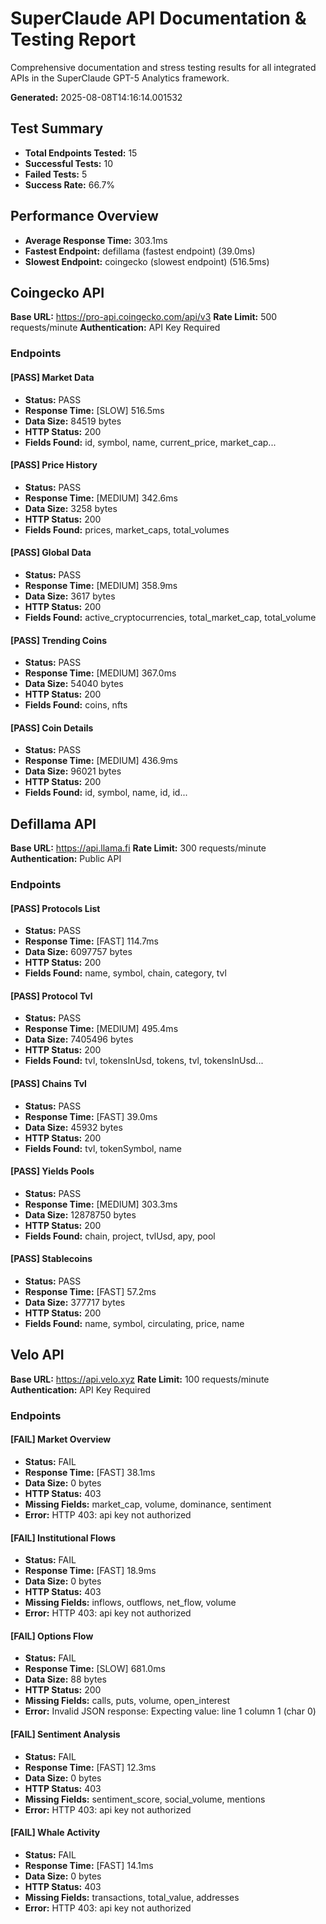 # SuperClaude API Documentation & Testing Report

Comprehensive documentation and stress testing results for all integrated APIs in the SuperClaude GPT-5 Analytics framework.

**Generated:** 2025-08-08T14:16:14.001532

## Test Summary

- **Total Endpoints Tested:** 15
- **Successful Tests:** 10
- **Failed Tests:** 5
- **Success Rate:** 66.7%

## Performance Overview

- **Average Response Time:** 303.1ms
- **Fastest Endpoint:** defillama (fastest endpoint) (39.0ms)
- **Slowest Endpoint:** coingecko (slowest endpoint) (516.5ms)

## Coingecko API

**Base URL:** https://pro-api.coingecko.com/api/v3
**Rate Limit:** 500 requests/minute
**Authentication:** API Key Required

### Endpoints

#### [PASS] Market Data

- **Status:** PASS
- **Response Time:** [SLOW] 516.5ms
- **Data Size:** 84519 bytes
- **HTTP Status:** 200
- **Fields Found:** id, symbol, name, current_price, market_cap...

#### [PASS] Price History

- **Status:** PASS
- **Response Time:** [MEDIUM] 342.6ms
- **Data Size:** 3258 bytes
- **HTTP Status:** 200
- **Fields Found:** prices, market_caps, total_volumes

#### [PASS] Global Data

- **Status:** PASS
- **Response Time:** [MEDIUM] 358.9ms
- **Data Size:** 3617 bytes
- **HTTP Status:** 200
- **Fields Found:** active_cryptocurrencies, total_market_cap, total_volume

#### [PASS] Trending Coins

- **Status:** PASS
- **Response Time:** [MEDIUM] 367.0ms
- **Data Size:** 54040 bytes
- **HTTP Status:** 200
- **Fields Found:** coins, nfts

#### [PASS] Coin Details

- **Status:** PASS
- **Response Time:** [MEDIUM] 436.9ms
- **Data Size:** 96021 bytes
- **HTTP Status:** 200
- **Fields Found:** id, symbol, name, id, id...

## Defillama API

**Base URL:** https://api.llama.fi
**Rate Limit:** 300 requests/minute
**Authentication:** Public API

### Endpoints

#### [PASS] Protocols List

- **Status:** PASS
- **Response Time:** [FAST] 114.7ms
- **Data Size:** 6097757 bytes
- **HTTP Status:** 200
- **Fields Found:** name, symbol, chain, category, tvl

#### [PASS] Protocol Tvl

- **Status:** PASS
- **Response Time:** [MEDIUM] 495.4ms
- **Data Size:** 7405496 bytes
- **HTTP Status:** 200
- **Fields Found:** tvl, tokensInUsd, tokens, tvl, tokensInUsd...

#### [PASS] Chains Tvl

- **Status:** PASS
- **Response Time:** [FAST] 39.0ms
- **Data Size:** 45932 bytes
- **HTTP Status:** 200
- **Fields Found:** tvl, tokenSymbol, name

#### [PASS] Yields Pools

- **Status:** PASS
- **Response Time:** [MEDIUM] 303.3ms
- **Data Size:** 12878750 bytes
- **HTTP Status:** 200
- **Fields Found:** chain, project, tvlUsd, apy, pool

#### [PASS] Stablecoins

- **Status:** PASS
- **Response Time:** [FAST] 57.2ms
- **Data Size:** 377717 bytes
- **HTTP Status:** 200
- **Fields Found:** name, symbol, circulating, price, name

## Velo API

**Base URL:** https://api.velo.xyz
**Rate Limit:** 100 requests/minute
**Authentication:** API Key Required

### Endpoints

#### [FAIL] Market Overview

- **Status:** FAIL
- **Response Time:** [FAST] 38.1ms
- **Data Size:** 0 bytes
- **HTTP Status:** 403
- **Missing Fields:** market_cap, volume, dominance, sentiment
- **Error:** HTTP 403: api key not authorized

#### [FAIL] Institutional Flows

- **Status:** FAIL
- **Response Time:** [FAST] 18.9ms
- **Data Size:** 0 bytes
- **HTTP Status:** 403
- **Missing Fields:** inflows, outflows, net_flow, volume
- **Error:** HTTP 403: api key not authorized

#### [FAIL] Options Flow

- **Status:** FAIL
- **Response Time:** [SLOW] 681.0ms
- **Data Size:** 88 bytes
- **HTTP Status:** 200
- **Missing Fields:** calls, puts, volume, open_interest
- **Error:** Invalid JSON response: Expecting value: line 1 column 1 (char 0)

#### [FAIL] Sentiment Analysis

- **Status:** FAIL
- **Response Time:** [FAST] 12.3ms
- **Data Size:** 0 bytes
- **HTTP Status:** 403
- **Missing Fields:** sentiment_score, social_volume, mentions
- **Error:** HTTP 403: api key not authorized

#### [FAIL] Whale Activity

- **Status:** FAIL
- **Response Time:** [FAST] 14.1ms
- **Data Size:** 0 bytes
- **HTTP Status:** 403
- **Missing Fields:** transactions, total_value, addresses
- **Error:** HTTP 403: api key not authorized
